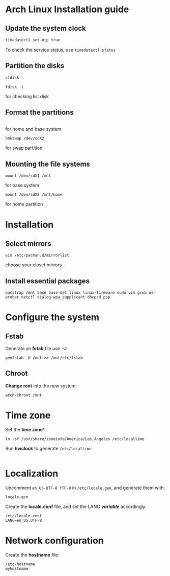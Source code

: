 # Arch Linux Installation guide
## Update the system clock
```bash
timedatectl set-ntp true
```
To check the service status, use 
```timedatectl status```
## Partition the disks
```bash
cfdisk
```
```
fdisk -l
``` 
for checking list disk
## Format the partitions
```mkfs.ext4 /dev/sdX1
```
for home and base system
```
hmkswap /dev/sdX2 
```
for swap partition

## Mounting the file systems
```
mount /dev/sdX1 /mnt 
```
for base system
```
mount /dev/sdX2 /mnt/home
```
for home partition
# Installation
## Select mirrors
```
vim /etc/pacman.d/mirrorlist
```
choose your closet mirrors
## Install essential packages
```
pacstrap /mnt base base-del linux linux-firmware sudo vim grub os-prober netctl dialog wpa_supplicant dhcpcd ppp
```
# Configure the system
## Fstab 
Generate an **fstab** file use -U 
```
genfstab -U /mnt >> /mnt/etc/fstab
```
## Chroot
**Change root** into the new system
```
arch-chroot /mnt
```
# Time zone 
Set the **time zone***
```
ln -sf /usr/share/zoneinfo/America/Los_Angeles /etc/localtime
```
Run **hwclock** to generate ```/etc/localtime```
```hwclock --systohc
```
# Localization
Uncomment ```en_US-UTF-8 YTF-8``` in ```/etc/locale.gen```, and generate them with:
```
locale-gen
```
Create the **locale.conf** file, and set the LANG ***variable*** accordingly:
```
/etc/locale.conf
LANG=en_US.UTF-8
```
# Network configuration
Create the **hostname** file:
```
/etc/hostname
myhostname
```







